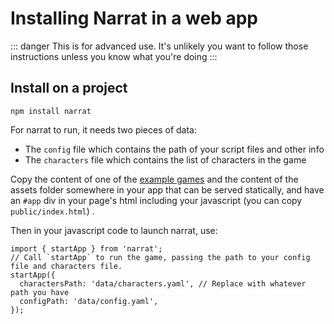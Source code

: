 # Installing Narrat in a web app

::: danger
This is for advanced use. It's unlikely you want to follow those instructions unless you know what you're doing
:::

## Install on a project

`npm install narrat`

For narrat to run, it needs two pieces of data:

- The `config` file which contains the path of your script files and other info
- The `characters` file which contains the list of characters in the game

Copy the content of one of the [example games](https://github.com/liana-p/narrat-engine/tree/main/packages/narrat/examples/) and the content of the assets folder somewhere in your app that can be served statically, and have an `#app` div in your page's html including your javascript \(you can copy `public/index.html`\) .

Then in your javascript code to launch narrat, use:

```text
import { startApp } from 'narrat';
// Call `startApp` to run the game, passing the path to your config file and characters file.
startApp({
  charactersPath: 'data/characters.yaml', // Replace with whatever path you have
  configPath: 'data/config.yaml',
});
```
